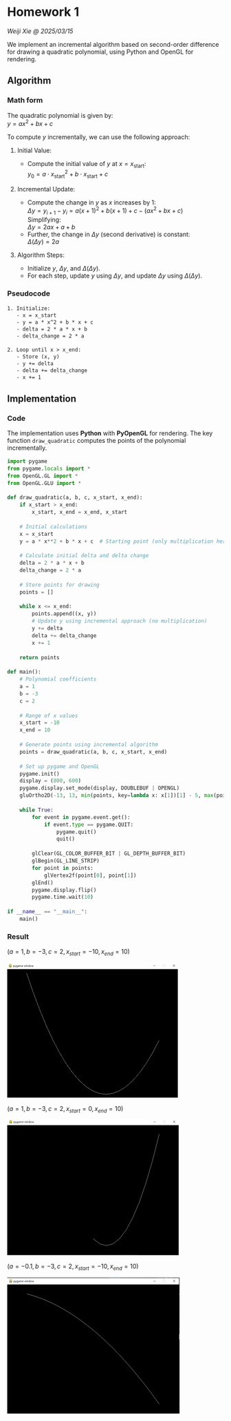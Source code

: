 
# Homework 1
*Weiji Xie @ 2025/03/15*

We implement an incremental algorithm based on second-order difference for drawing a quadratic polynomial, using Python and OpenGL for rendering.

## Algorithm

### Math form

The quadratic polynomial is given by:  
$y = ax^2 + bx + c$  

To compute $y$ incrementally, we can use the following approach:  

1. Initial Value:  
   - Compute the initial value of $y$ at $x = x_{\text{start}}$:  
     $y_0 = a \cdot x_{\text{start}}^2 + b \cdot x_{\text{start}} + c$  


2. Incremental Update:  
   - Compute the change in $y$ as $x$ increases by 1:  
     $\Delta y = y_{i+1} - y_i = a(x+1)^2 + b(x+1) + c - (ax^2 + bx + c)$  
     Simplifying:  
     $\Delta y = 2a x + a + b$  
   - Further, the change in $\Delta y$ (second derivative) is constant:  
     $\Delta (\Delta y) = 2a$  

3. Algorithm Steps:  
   - Initialize $y$, $\Delta y$, and $\Delta (\Delta y)$.  
   - For each step, update $y$ using $\Delta y$, and update $\Delta y$ using $\Delta (\Delta y)$.


### Pseudocode
```
1. Initialize:
   - x = x_start
   - y = a * x^2 + b * x + c
   - delta = 2 * a * x + b
   - delta_change = 2 * a

2. Loop until x > x_end:
   - Store (x, y)
   - y += delta
   - delta += delta_change
   - x += 1
```

## Implementation

### Code
The implementation uses **Python** with **PyOpenGL** for rendering. The key function `draw_quadratic` computes the points of the polynomial incrementally.

```python
import pygame
from pygame.locals import *
from OpenGL.GL import *
from OpenGL.GLU import *

def draw_quadratic(a, b, c, x_start, x_end):
    if x_start > x_end:
        x_start, x_end = x_end, x_start
    
    # Initial calculations
    x = x_start
    y = a * x**2 + b * x + c  # Starting point (only multiplication here)
    
    # Calculate initial delta and delta change
    delta = 2 * a * x + b
    delta_change = 2 * a
    
    # Store points for drawing
    points = []
    
    while x <= x_end:
        points.append((x, y))
        # Update y using incremental approach (no multiplication)
        y += delta
        delta += delta_change
        x += 1
    
    return points

def main():
    # Polynomial coefficients
    a = 1
    b = -3
    c = 2
    
    # Range of x values
    x_start = -10
    x_end = 10
    
    # Generate points using incremental algorithm
    points = draw_quadratic(a, b, c, x_start, x_end)
    
    # Set up pygame and OpenGL
    pygame.init()
    display = (800, 600)
    pygame.display.set_mode(display, DOUBLEBUF | OPENGL)
    gluOrtho2D(-13, 13, min(points, key=lambda x: x[1])[1] - 5, max(points, key=lambda x: x[1])[1] + 5)
    
    while True:
        for event in pygame.event.get():
            if event.type == pygame.QUIT:
                pygame.quit()
                quit()
        
        glClear(GL_COLOR_BUFFER_BIT | GL_DEPTH_BUFFER_BIT)
        glBegin(GL_LINE_STRIP)
        for point in points:
            glVertex2f(point[0], point[1])
        glEnd()
        pygame.display.flip()
        pygame.time.wait(10)

if __name__ == "__main__":
    main()
```

### Result

($a=1,b=-3,c=2,x_{start}=-10,x_{end}=10$)

<img src="docs/hw1_image.png" alt="Alt text" style="zoom:50%;" />


($a=1,b=-3,c=2,x_{start}=0,x_{end}=10$)

<img src="docs/hw1_image-1.png" alt="Alt text" style="zoom:50%;" />

($a=-0.1,b=-3,c=2,x_{start}=-10,x_{end}=10$)

<img src="docs/hw1_image-2.png" alt="Alt text" style="zoom:50%;" />